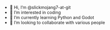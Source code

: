- 👋 Hi, I’m @slickmojang7-at-git
- 👀 I’m interested in coding
- 🌱 I’m currently learning Python and Godot
- 💞️ I’m looking to collaborate with various people

